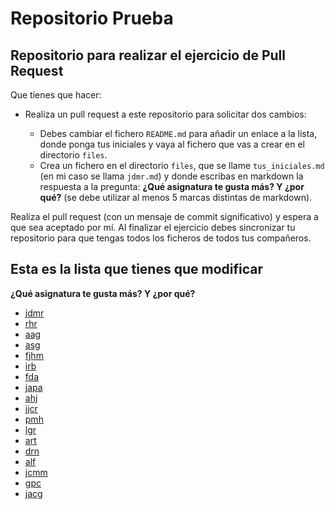 # Repositorio Prueba

## Repositorio para realizar el ejercicio de Pull Request

Que tienes que hacer:

* Realiza un pull request a este repositorio para solicitar dos cambios:

    * Debes cambiar el fichero `README.md` para añadir un enlace a la lista, donde ponga tus iniciales y vaya al fichero que vas a crear en el directorio `files`.
    * Crea un  fichero en el directorio `files`, que se llame `tus_iniciales.md` (en mi caso se llama `jdmr.md`) y donde escribas en markdown la respuesta a la pregunta: **¿Qué asignatura te gusta más? Y ¿por qué?** (se debe utilizar al menos 5 marcas distintas de markdown).

Realiza el pull request (con un mensaje de commit significativo) y espera a que sea aceptado por mí. Al finalizar el ejercicio debes sincronizar tu repositorio para que tengas todos los ficheros de todos tus compañeros.

## Esta es la lista que tienes que modificar

**¿Qué asignatura te gusta más? Y ¿por qué?**

* [jdmr](files/jdmr.md)
* [rhr](files/rh.md)
* [aag](files/aag.md)
* [asg](files/asg.md)
* [fjhm](files/fjhm.md)
* [irb](files/irb.md)
* [fda](files/fda.md)
* [japa](files/japa.md)
* [ahj](files/ahj.md)
* [jjcr](files/jjcr.md)
* [pmh](files/pmh.md)
* [lgr](files/lgr.md)
* [art](files/art.md)
* [drn](files/drn.md)
* [alf](files/alf.md)
* [jcmm](files/jcmm.md)
* [gpc](files/gpc.md)
* [jacg](files/jacg.md)
